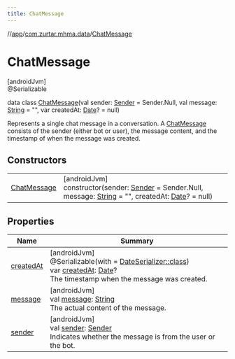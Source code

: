 ```yaml
---
title: ChatMessage
---
```

//[app](../../../index.html)/[com.zurtar.mhma.data](../index.html)/[ChatMessage](index.html)



# ChatMessage



[androidJvm]\
@Serializable



data class [ChatMessage](index.html)(val sender: [Sender](../../com.zurtar.mhma.chatbot/-sender/index.html) = Sender.Null, val message: [String](https://kotlinlang.org/api/core/kotlin-stdlib/kotlin/-string/index.html) = &quot;&quot;, var createdAt: [Date](https://developer.android.com/reference/kotlin/java/util/Date.html)? = null)

Represents a single chat message in a conversation. A [ChatMessage](index.html) consists of the sender (either bot or user), the message content, and the timestamp of when the message was created.



## Constructors


| | |
|---|---|
| [ChatMessage](-chat-message.html) | [androidJvm]<br>constructor(sender: [Sender](../../com.zurtar.mhma.chatbot/-sender/index.html) = Sender.Null, message: [String](https://kotlinlang.org/api/core/kotlin-stdlib/kotlin/-string/index.html) = &quot;&quot;, createdAt: [Date](https://developer.android.com/reference/kotlin/java/util/Date.html)? = null) |


## Properties


| Name | Summary |
|---|---|
| [createdAt](created-at.html) | [androidJvm]<br>@Serializable(with = [DateSerializer::class](../../com.zurtar.mhma.data.models/-date-serializer/index.html))<br>var [createdAt](created-at.html): [Date](https://developer.android.com/reference/kotlin/java/util/Date.html)?<br>The timestamp when the message was created. |
| [message](message.html) | [androidJvm]<br>val [message](message.html): [String](https://kotlinlang.org/api/core/kotlin-stdlib/kotlin/-string/index.html)<br>The actual content of the message. |
| [sender](sender.html) | [androidJvm]<br>val [sender](sender.html): [Sender](../../com.zurtar.mhma.chatbot/-sender/index.html)<br>Indicates whether the message is from the user or the bot. |
